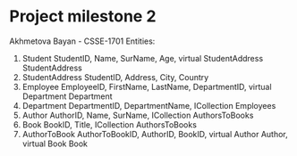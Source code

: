 # Project milestone 2
Akhmetova Bayan - CSSE-1701
Entities:
1.	Student		  StudentID, Name, SurName, Age, virtual StudentAddress StudentAddress
2.	StudentAddress	  StudentID, Address, City, Country
3.	Employee		EmployeeID, FirstName, LastName, DepartmentID, virtual Department Department
4.	Department		DepartmentID, DepartmentName, ICollection<Employee> Employees
5.	Author		AuthorID, Name, SurName, ICollection<AuthorToBook> AuthorsToBooks
6.	Book		BookID, Title, ICollection<AuthorToBook> AuthorsToBooks
7.	AuthorToBook	  AuthorToBookID, AuthorID, BookID, virtual Author Author, virtual Book Book
